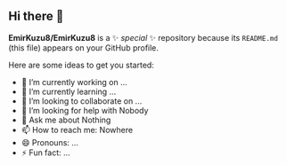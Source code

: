 ## Hi there 👋


**EmirKuzu8/EmirKuzu8** is a ✨ _special_ ✨ repository because its `README.md` (this file) appears on your GitHub profile.

Here are some ideas to get you started:

- 🔭 I’m currently working on ...
- 🌱 I’m currently learning ...
- 👯 I’m looking to collaborate on ...
- 🤔 I’m looking for help with Nobody
- 💬 Ask me about Nothing
- 📫 How to reach me: Nowhere
- 😄 Pronouns: ...
- ⚡ Fun fact: ...

